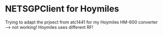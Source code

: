 # NETSGPClient for Hoymiles
Trying to adapt the prjoect from atc1441 for my Hoymiles HM-600 converter
--> not working! Hoymiles uses different RF!
